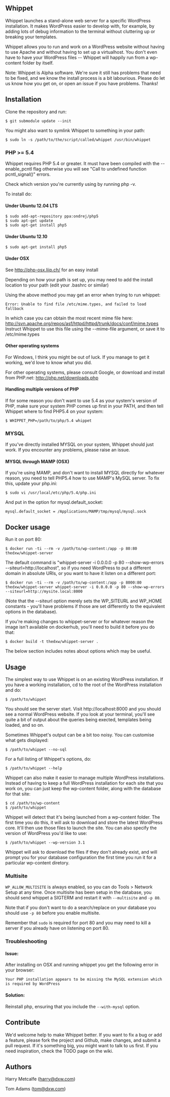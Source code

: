 Whippet
-------

Whippet launches a stand-alone web server for a specific WordPress installation.
It makes WordPress easier to develop with, for example, by adding lots of debug 
information to the terminal without cluttering up or breaking your templates.

Whippet allows you to run and work on a WordPress website without having to use 
Apache and without having to set up a virtualhost. You don't even have to have 
your WordPress files -- Whippet will happily run from a wp-content folder by itself.

Note: Whippet is Alpha software. We're sure it still has problems that need to be
fixed, and we know the install process is a bit labourious. Please do let us know
how you get on, or open an issue if you have problems. Thanks!


Installation
------------

Clone the repository and run:

    $ git submodule update --init
    
You might also want to symlink Whippet to something in your path:

    $ sudo ln -s /path/to/the/script/called/whippet /usr/bin/whippet

### PHP >= 5.4

Whippet requires PHP 5.4 or greater. It must have been compiled with the --enable_pcntl flag otherwise you will see "Call to undefined function pcntl_signal()" errors.

Check which version you're currently using by running php -v.

To install do:

#### Under Ubuntu 12.04 LTS

    $ sudo add-apt-repository ppa:ondrej/php5
    $ sudo apt-get update
    $ sudo apt-get install php5

#### Under Ubuntu 12.10

    $ sudo apt-get install php5

#### Under OSX

See http://php-osx.liip.ch/ for an easy install

Depending on how your path is set up, you may need to add the install location to your path (edit your .bashrc or similar)

Using the above method you may get an error when trying to run whippet:

    Error: Unable to find file /etc/mime.types, and failed to load fallback

In which case you can obtain the most recent mime file here: http://svn.apache.org/repos/asf/httpd/httpd/trunk/docs/conf/mime.types
Instruct Whippet to use this file using the --mime-file argument, or save it to /etc/mime.types

#### Other operating systems
For Windows, I think you might be out of luck. If you manage to get it working, we'd love to know what you did.

For other operating systems, please consult Google, or download and install from PHP.net: http://php.net/downloads.php

#### Handling multiple versions of PHP 
If for some reason you don't want to use 5.4 as your system's version of PHP, make sure your system PHP comes up first in your PATH, 
and then tell Whippet where to find PHP5.4 on your system:
   
    $ WHIPPET_PHP=/path/to/php/5.4 whippet 

### MYSQL
If you've directly installed MYSQL on your system, Whippet should just work. If you encounter any problems, please raise an issue.

#### MYSQL through MAMP (OSX)

If you're using MAMP, and don't want to install MYSQL directly for whatever reason, you need to tell PHP5.4 how to use MAMP's MySQL server. To fix this, update your php.ini:

    $ sudo vi /usr/local/etc/php/5.4/php.ini

And put in the option for mysql.default_socket:

    mysql.default_socket = /Applications/MAMP/tmp/mysql/mysql.sock


Docker usage
------------

Run it on port 80:

    $ docker run -ti --rm -v /path/to/wp-content:/app -p 80:80 thedxw/whippet-server

The default command is "whippet-server -i 0.0.0.0 -p 80 --show-wp-errors --siteurl=http://localhost", so if you need WordPress to put a different domain in absolute URIs, or you want to have it listen on a different port:

    $ docker run -ti --rm -v /path/to/wp-content:/app -p 8000:80 thedxw/whippet-server whippet-server -i 0.0.0.0 -p 80 --show-wp-errors --siteurl=http://mysite.local:8000

(Note that the --siteurl option merely sets the WP_SITEURL and WP_HOME constants - you'll have problems if those are set differently to the equivalent options in the database).

If you're making changes to whippet-server or for whatever reason the image isn't available on dockerhub, you'll need to build it before you do that:

    $ docker build -t thedxw/whippet-server .

The below section includes notes about options which may be useful.


Usage
-----

The simplest way to use Whippet is on an existing WordPress installation. If you have
a working installation, cd to the root of the WordPress installation and do:

    $ /path/to/whippet

You should see the server start. Visit http://localhost:8000 and you should see a normal
WordPress website. If you look at your terminal, you'll see quite a bit of output about
the queries being exected, templates being loaded, and so on.

Sometimes Whippet's output can be a bit too noisy. You can customise what gets displayed:

    $ /path/to/whippet --no-sql

For a full listing of Whippet's options, do:

    $ /path/to/whippet --help

Whippet can also make it easier to manage multiple WordPress installations. Instead of having
to keep a full WordPress installation for each site that you work on, you can just keep the 
wp-content folder, along with the database for that site:

    $ cd /path/to/wp-content
    $ /path/to/whippet

Whippet will detect that it's being launched from a wp-content folder. The first time you do
this, it will ask to download and store the latest WordPress core. It'll then use those files 
to launch the site. You can also specify the version of WordPress you'd like to use:

    $ /path/to/whippet --wp-version 3.1

Whippet will ask to download the files if they don't already exist, and will prompt you for 
your database configuration the first time you run it for a particular wp-content diretory.

### Multisite

`WP_ALLOW_MULTISITE` is always enabled, so you can do Tools > Network Setup at any time. Once
multisite has been setup in the database, you should send whippet a SIGTERM and restart it
with `--multisite` and `-p 80`.

Note that if you don't want to do a search/replace on your database you should use `-p 80`
before you enable multisite.

Remember that `sudo` is required for port 80 and you may need to kill a server if you already
have on listening on port 80.

### Troubleshooting
#### Issue:
After installing on OSX and running whippet you get the following error in your browser:

    Your PHP installation appears to be missing the MySQL extension which is required by WordPress
 
#### Solution:  
Reinstall php, ensuring that you include the `--with-mysql` option.


Contribute
----------

We'd welcome help to make Whippet better. If you want to fix a bug or add a feature, 
please fork the project and Github, make changes, and submit a pull request. If it's 
something big, you might want to talk to us first. If you need inspiration, check the
TODO page on the wiki.

Authors
-------

Harry Metcalfe (harry@dxw.com)

Tom Adams (tom@dxw.com)
